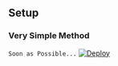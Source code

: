 
## Setup
### Very Simple Method
`Soon as Possible...`
[![Deploy](https://www.herokucdn.com/deploy/button.svg)](https://heroku.com/deploy?template=https://github.com/lasiyaWA/X-Troid)
